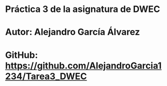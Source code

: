 # Práctica 3 de la asignatura de DWEC #

# Autor: Alejandro García Álvarez #

# GitHub: https://github.com/AlejandroGarcia1234/Tarea3_DWEC #